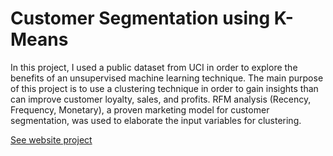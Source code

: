 # Customer Segmentation using K-Means
In this project, I used a public dataset from UCI in order to explore the benefits of an unsupervised machine learning technique. 
The main purpose of this project is to use a clustering technique in order to gain insights than can improve customer loyalty, sales, and profits.
RFM analysis (Recency, Frequency, Monetary), a proven marketing model for customer segmentation, was used to elaborate the input variables for clustering.

[See website project](https://saulventura.github.io/K-means/)
